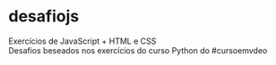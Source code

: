 # desafiojs
 Exercícios de JavaScript + HTML e CSS <br>
Desafios beseados nos exercícios do curso Python do #cursoemvdeo
